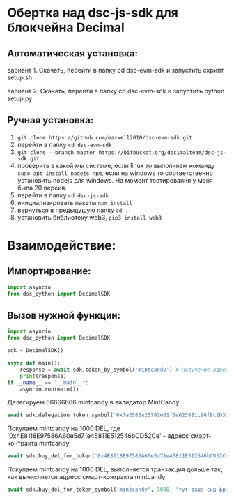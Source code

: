 # Обертка над dsc-js-sdk для блокчейна Decimal

## Автоматическая установка:

вариант 1. Скачать, перейти в папку cd dsc-evm-sdk и запустить скрипт setup.sh

вариант 2. Скачать, перейти в папку cd dsc-evm-sdk и запустить python setup.py


## Ручная установка:

1. ```git clone https://github.com/maxwell2010/dsc-evm-sdk.git```
2. перейти в папку ```cd dsc-evm-sdk```
3. ```git clone --branch master https://bitbucket.org/decimalteam/dsc-js-sdk.git```
4. проверить в какой мы системе, если linux то выполняем команду ```sudo apt install nodejs npm```, если на windows то соответственно установить nodejs для windows. На момент тестирования у меня была 20 версия.
5. перейти в папку ```cd dsc-js-sdk```
6. инициализировать пакеты ```npm install```
7. вернуться в предыдущую папку ```cd ..```
8. установить библиотеку web3, ```pip3 install web3```



# Взаимодействие:
## Импортирование:

```python
import asyncio
from dsc_python import DecimalSDK
```

## Вызов нужной функции:

```python
import asyncio
from dsc_python import DecimalSDK

sdk = DecimalSDK()

async def main():
    response = await sdk.token_by_symbol('mintcandy') # Получение адреса смарт-контракта токена MINTCANDY
    print(response)
if __name__ == "__main__":
    asyncio.run(main())
```

Делегируем 66666666 mintcandy в валидатор MintCandy
```python
await sdk.delegation_token_symbol('0x7a3585a25792e01f0e623881c96f8c1b36a75fbf', 'mintcandy', 66666666, 0, 'тут ваша сид фраза') 
``` 

Покупаем mintcandy на 1000 DEL, где '0x4E8118E97586A60e5d71e45811E512546bCD52Ce' - адресс смарт-контракта mintcandy
```python
await sdk.buy_del_for_token('0x4E8118E97586A60e5d71e45811E512546bCD52Ce', 1000, 'тут ваша сид фраза') 
``` 

Покупаем mintcandy на 1000 DEL, выполняется транзакция дольше так, как вычисляется адресс смарт-контракта mintcandy
```python
await sdk.buy_del_for_token_symbol('mintcandy', 1000, 'тут ваша сид фраза')
```
